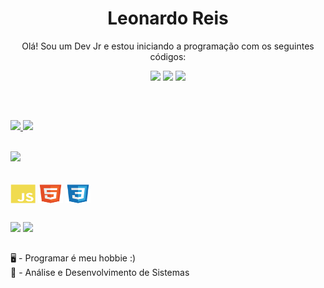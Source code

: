 <h1 align="center">
  <b>Leonardo Reis</b>
</h1>
<p style="text-align: center;">
  Olá! Sou um Dev Jr e estou iniciando a programação com os seguintes códigos:
  </p> 
</p)
<p>
<div align="center">
  <img src="https://img.shields.io/badge/-HTML-c58545?style=for-the-badge&logo=html5&logoColor=c58545&labelColor=282828">
  <img src="https://img.shields.io/badge/-CSS-d1a01f?style=for-the-badge&logo=css3&logoColor=d1a01f&labelColor=282828">
  <img src="https://img.shields.io/badge/-JavaScript-98b982?style=for-the-badge&logo=javascript&logoColor=98b982&labelColor=282828">
</div>
</p>

## 

<br/>
<p align="left">
  <a href="https://github.com/leonardo-rpm">
  <img width="49.5%" src="https://github-readme-stats.vercel.app/api?username=leonardo-rpm&show_icons=true&theme=gruvbox&hide_border=true" />
    <img width="49.5%" src="https://github-readme-streak-stats.herokuapp.com/?user=leonardo-rpm&theme=gruvbox&hide_border=true" />
  </a>
</p>
<br>


<div>
 <img height="180em" src="https://github-readme-stats.vercel.app/api/top-langs/?username=leonardo-rpm&layout=compact&langs_count=7&theme=dracula"/>
<div>
  
  
<br>

<div style="display: inline_block"><br>
  <img align="center" alt="Leonardo-Js" height="30" width="40" src="https://raw.githubusercontent.com/devicons/devicon/master/icons/javascript/javascript-plain.svg">
  <img align="center" alt="Leonardo-HTML" height="30" width="40" src="https://raw.githubusercontent.com/devicons/devicon/master/icons/html5/html5-original.svg">
  <img align="center" alt="Leonardo-CSS" height="30" width="40" src="https://raw.githubusercontent.com/devicons/devicon/master/icons/css3/css3-original.svg">
</div>
  
   ##
 
<div> 
  <a href = "mailto:leonvrdx@outlook.com"><img src="https://img.shields.io/badge/-Gmail-%23333?style=for-the-badge&logo=gmail&logoColor=white" target="_blank"></a>
  <a href="https://www.linkedin.com/in/leonardo-reis-3228381b6/" target="_blank"><img src="https://img.shields.io/badge/-LinkedIn-%230077B5?style=for-the-badge&logo=linkedin&logoColor=white" target="_blank"></a> 
 
</div>

  ##
  
 🖥️ - Programar é meu hobbie :)
  <br>
 📙 - Análise e Desenvolvimento de Sistemas 

